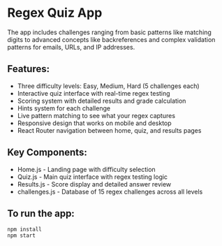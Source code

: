 # Regex Quiz App
The app includes challenges ranging from basic patterns like matching digits to advanced concepts like backreferences and complex validation patterns for emails, URLs, and IP addresses.

## Features:
- Three difficulty levels: Easy, Medium, Hard (5 challenges each)   
- Interactive quiz interface with real-time regex testing
- Scoring system with detailed results and grade calculation        
- Hints system for each challenge
- Live pattern matching to see what your regex captures
- Responsive design that works on mobile and desktop
- React Router navigation between home, quiz, and results pages

## Key Components:
- Home.js - Landing page with difficulty selection
- Quiz.js - Main quiz interface with regex testing logic
- Results.js - Score display and detailed answer review
- challenges.js - Database of 15 regex challenges across all levels

## To run the app:
```console
npm install
npm start
```